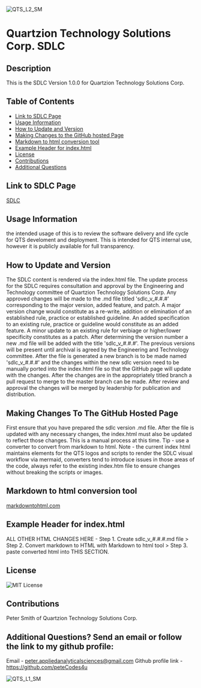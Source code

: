 ![QTS_L2_SM](https://github.com/user-attachments/assets/ed4c1b25-1804-4601-8e5a-e6e5f7507c0a)

# Quartzion Technology Solutions Corp. SDLC

## Description
This is the SDLC Version 1.0.0 for Quartzion Technology Solutions Corp.

## Table of Contents
- [Link to SDLC Page](#Link-to-SDLC)
- [Usage Information](#Usage-Information)
- [How to Update and Version](#How-to-Update-and-version)
- [Making Changes to the GitHub hosted Page](#Making-Changes-To-The-GitHub-hosted-Page)
- [Markdown to html conversion tool](#Markdown-to-html-conversion-tool)
- [Example Header for index.html](#Example-Header-for-index.html)
- [License](#License)
- [Contributions](#Contributions)
- [Additional Questions](#additional-questions-send-an-email-or-follow-the-link-to-my-github-profile)

## Link to SDLC Page
[SDLC](https://quartzion.github.io/quartzion-sdlc/)

## Usage Information
the intended usage of this is to review the software delivery and life cycle for QTS develoment and deployment. This is intended for QTS internal use, however it is publicly available for full transparency.

## How to Update and Version
The SDLC content is rendered via the index.html file. The update process for the SDLC requires consultation and approval by the Engineering and Technology committee of Quartzion Technology Solutions Corp. Any approved changes will be made to the .md file titled 'sdlc_v_#.#.#' corresponding to the major version, added feature, and patch. A major version change would constitute as a re-write, addition or elimination of an established rule, practice or established guideline. An added specification to an existing rule, practice or guideline would constitute as an added feature. A minor update to an existing rule for verbiage or higher/lower specificity constitutes as a patch. After determining the version number a new .md file will be added with the title 'sdlc_v_#.#.#'. The previous versions will be present until archival is agreed by the Engineering and Technology committee. After the file is generated a new branch is to be made named 'sdlc_v_#.#.#' and the changes within the new sdlc version need to be manually ported into the index.html file so that the GitHub page will update with the changes. After the changes are in the appropriately titled branch a pull request to merge to the master branch can be made. After review and approval the changes will be merged by leadership for publication and distribution.

## Making Changes To The GitHub Hosted Page
First ensure that you have prepared the sdlc version .md file. After the file is updated with any necessary changes, the index.html must also be updated to reflect those changes. This is a manual process at this time. Tip - use a converter to convert from markdown to html. Note - the current index html maintains elements for the QTS logos and scripts to render the SDLC visual workflow via mermaid, converters tend to introduce issues in those areas of the code, always refer to the existing index.htm file to ensure changes without breaking the scripts or images.  

## Markdown to html conversion tool
[markdowntohtml.com](https://markdowntohtml.com/)

## Example Header for index.html
<!DOCTYPE html>
<html lang="en">
<head>
  <meta charset="UTF-8">
  <meta name="viewport" content="width=device-width, initial-scale=1.0">
  <title>QTS SDLC V 1.#.#</title>
  <link rel="stylesheet" href="assets/css/style.css">
  <script src="https://cdn.jsdelivr.net/npm/mermaid@10/dist/mermaid.min.js"></script>
  <script>
    mermaid.initialize({ startOnLoad: true });
  </script>
</head>
<body>
  ALL OTHER HTML CHANGES HERE - Step 1. Create sdlc_v_#.#.#.md file > Step 2. Convert markdown to HTML with Markdown to html tool > Step 3. paste converted html into THIS SECTION. 
</body>
</html>

## License
![MIT License](https://img.shields.io/badge/License-MIT-yellow.svg)

## Contributions
Peter Smith of Quartzion Technology Solutions Corp.

## Additional Questions? Send an email or follow the link to my github profile:
Email - peter.appliedanalyticalsciences@gmail.com 
Github profile link - https://github.com/peteCodes4u

![QTS_L1_SM](https://github.com/user-attachments/assets/23d2ff89-b154-400d-8f1d-ee44fa2768f5)




